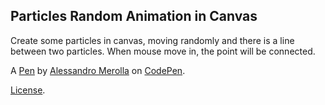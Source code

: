 Particles Random Animation in Canvas
------------------------------------
Create some particles in canvas, moving randomly and there is a line between two particles. When mouse move in, the point will be connected.

A [Pen](https://codepen.io/alessandro-merolla/pen/poLRmRv) by [Alessandro Merolla](https://codepen.io/alessandro-merolla) on [CodePen](https://codepen.io).

[License](https://codepen.io/license/pen/poLRmRv).